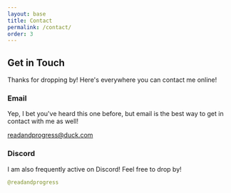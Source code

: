 ```yaml
---
layout: base
title: Contact
permalink: /contact/
order: 3
---
```


## Get in Touch

Thanks for dropping by! Here's everywhere you can contact me online!

### Email

Yep, I bet you've heard this one before, but email is the best way to get in contact with me as well!

[readandprogress@duck.com](mailto:readandprogress@duck.com)

### Discord

I am also frequently active on Discord! Feel free to drop by!

```swift
@readandprogress
```
